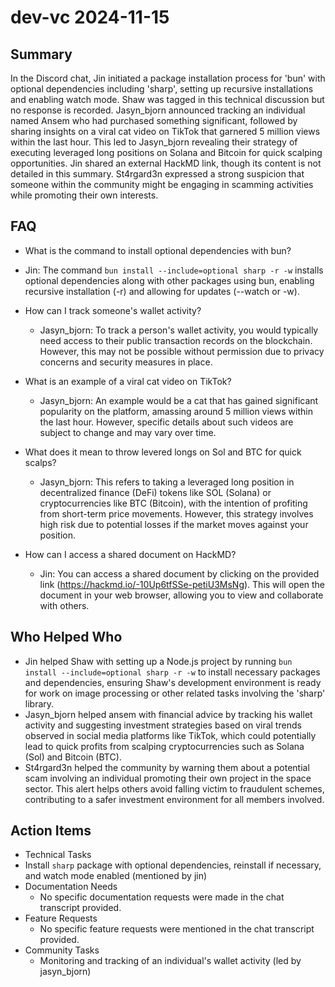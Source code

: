# dev-vc 2024-11-15

## Summary

In the Discord chat, Jin initiated a package installation process for 'bun' with optional dependencies including 'sharp', setting up recursive installations and enabling watch mode. Shaw was tagged in this technical discussion but no response is recorded. Jasyn_bjorn announced tracking an individual named Ansem who had purchased something significant, followed by sharing insights on a viral cat video on TikTok that garnered 5 million views within the last hour. This led to Jasyn_bjorn revealing their strategy of executing leveraged long positions on Solana and Bitcoin for quick scalping opportunities. Jin shared an external HackMD link, though its content is not detailed in this summary. St4rgard3n expressed a strong suspicion that someone within the community might be engaging in scamming activities while promoting their own interests.

## FAQ

- What is the command to install optional dependencies with bun?
- Jin: The command `bun install --include=optional sharp -r -w` installs optional dependencies along with other packages using bun, enabling recursive installation (-r) and allowing for updates (--watch or -w).

- How can I track someone's wallet activity?

    - Jasyn_bjorn: To track a person's wallet activity, you would typically need access to their public transaction records on the blockchain. However, this may not be possible without permission due to privacy concerns and security measures in place.

- What is an example of a viral cat video on TikTok?

    - Jasyn_bjorn: An example would be a cat that has gained significant popularity on the platform, amassing around 5 million views within the last hour. However, specific details about such videos are subject to change and may vary over time.

- What does it mean to throw levered longs on Sol and BTC for quick scalps?

    - Jasyn_bjorn: This refers to taking a leveraged long position in decentralized finance (DeFi) tokens like SOL (Solana) or cryptocurrencies like BTC (Bitcoin), with the intention of profiting from short-term price movements. However, this strategy involves high risk due to potential losses if the market moves against your position.

- How can I access a shared document on HackMD?
    - Jin: You can access a shared document by clicking on the provided link (https://hackmd.io/-10Up6tfSSe-petiU3MsNg). This will open the document in your web browser, allowing you to view and collaborate with others.

## Who Helped Who

- Jin helped Shaw with setting up a Node.js project by running `bun install --include=optional sharp -r -w` to install necessary packages and dependencies, ensuring Shaw's development environment is ready for work on image processing or other related tasks involving the 'sharp' library.
- Jasyn_bjorn helped ansem with financial advice by tracking his wallet activity and suggesting investment strategies based on viral trends observed in social media platforms like TikTok, which could potentially lead to quick profits from scalping cryptocurrencies such as Solana (Sol) and Bitcoin (BTC).
- St4rgard3n helped the community by warning them about a potential scam involving an individual promoting their own project in the space sector. This alert helps others avoid falling victim to fraudulent schemes, contributing to a safer investment environment for all members involved.

## Action Items

- Technical Tasks
- Install `sharp` package with optional dependencies, reinstall if necessary, and watch mode enabled (mentioned by jin)
- Documentation Needs
    - No specific documentation requests were made in the chat transcript provided.
- Feature Requests
    - No specific feature requests were mentioned in the chat transcript provided.
- Community Tasks
    - Monitoring and tracking of an individual's wallet activity (led by jasyn_bjorn)
